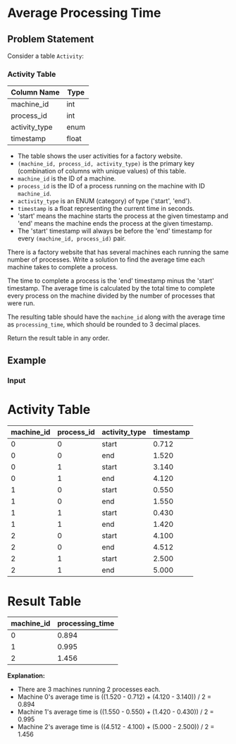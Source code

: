 # Average Processing Time

## Problem Statement

Consider a table `Activity`:

### Activity Table

| Column Name    | Type  |
|----------------|-------|
| machine_id     | int   |
| process_id     | int   |
| activity_type  | enum  |
| timestamp      | float |

- The table shows the user activities for a factory website.
- `(machine_id, process_id, activity_type)` is the primary key (combination of columns with unique values) of this table.
- `machine_id` is the ID of a machine.
- `process_id` is the ID of a process running on the machine with ID `machine_id`.
- `activity_type` is an ENUM (category) of type ('start', 'end').
- `timestamp` is a float representing the current time in seconds.
- 'start' means the machine starts the process at the given timestamp and 'end' means the machine ends the process at the given timestamp.
- The 'start' timestamp will always be before the 'end' timestamp for every `(machine_id, process_id)` pair.

There is a factory website that has several machines each running the same number of processes. Write a solution to find the average time each machine takes to complete a process.

The time to complete a process is the 'end' timestamp minus the 'start' timestamp. The average time is calculated by the total time to complete every process on the machine divided by the number of processes that were run.

The resulting table should have the `machine_id` along with the average time as `processing_time`, which should be rounded to 3 decimal places.

Return the result table in any order.

## Example

### Input
# Activity Table

| machine_id | process_id | activity_type | timestamp |
|------------|------------|---------------|-----------|
| 0          | 0          | start         | 0.712     |
| 0          | 0          | end           | 1.520     |
| 0          | 1          | start         | 3.140     |
| 0          | 1          | end           | 4.120     |
| 1          | 0          | start         | 0.550     |
| 1          | 0          | end           | 1.550     |
| 1          | 1          | start         | 0.430     |
| 1          | 1          | end           | 1.420     |
| 2          | 0          | start         | 4.100     |
| 2          | 0          | end           | 4.512     |
| 2          | 1          | start         | 2.500     |
| 2          | 1          | end           | 5.000     |

# Result Table

| machine_id | processing_time |
|------------|-----------------|
| 0          | 0.894           |
| 1          | 0.995           |
| 2          | 1.456           |


**Explanation:**
- There are 3 machines running 2 processes each.
- Machine 0's average time is ((1.520 - 0.712) + (4.120 - 3.140)) / 2 = 0.894
- Machine 1's average time is ((1.550 - 0.550) + (1.420 - 0.430)) / 2 = 0.995
- Machine 2's average time is ((4.512 - 4.100) + (5.000 - 2.500)) / 2 = 1.456
